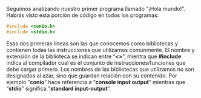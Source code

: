 Seguimos analizando nuestro primer programa llamado “¡Hola mundo!”.
Habrás visto esta porción de código en todos los programas:

``` c
#include <conio.h>
#include <stdio.h>
```

Esas dos primeras líneas son las que conocemos como bibliotecas y contienen todas las instrucciones que utilizamos comúnmente.
El nombre y extensión de la biblioteca se indican entre “**<>**”, mientra que **#include** indica al compilador cual es el conjunto de instrucciones/funciones que debe cargar primero. 
Los nombres de las bibliotecas que utilizamos no son designados al azar, sino que guardan relación con su contenido. Por ejemplo “**conio**” hace referencia a “**console input output**” mientras que “**stdio**” significa "**standard input-output**”.
